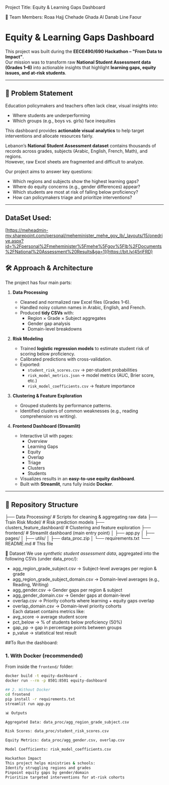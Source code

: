   Project Title: Equity & Learning Gaps Dashboard

👥 Team Members:
Roaa Hajj Chehade
Ghada Al Danab
Line Faour
# Equity & Learning Gaps Dashboard

This project was built during the **EECE490/690 Hackathon – "From Data to Impact"**.  
Our mission was to transform raw **National Student Assessment data (Grades 1–6)** into actionable insights that highlight **learning gaps, equity issues, and at-risk students**.

---

## 🎯 Problem Statement
Education policymakers and teachers often lack clear, visual insights into:
- Where students are underperforming
- Which groups (e.g., boys vs. girls) face inequities

This dashboard provides **actionable visual analytics** to help target interventions and allocate resources fairly.

Lebanon’s **National Student Assessment dataset** contains thousands of records across grades, subjects (Arabic, English, French, Math), and regions.  
However, raw Excel sheets are fragmented and difficult to analyze.

Our project aims to answer key questions:
- Which regions and subjects show the highest learning gaps?
- Where do equity concerns (e.g., gender differences) appear?
- Which students are most at risk of falling below proficiency?
- How can policymakers triage and prioritize interventions?


---
## DataSet Used:
[https://meheadmin-my.sharepoint.com/personal/meheminister_mehe_gov_lb/_layouts/15/onedrive.aspx?id=%2Fpersonal%2Fmeheminister%5Fmehe%5Fgov%5Flb%2FDocuments%2FNational%20Assessment%20Results&ga=1](https://bit.ly/45rjFRD)

## 🛠️ Approach & Architecture

The project has four main parts:

1. **Data Processing**  
   - Cleaned and normalized raw Excel files (Grades 1–6).  
   - Handled noisy column names in Arabic, English, and French.  
   - Produced **tidy CSVs** with:
     - Region × Grade × Subject aggregates  
     - Gender gap analysis  
     - Domain-level breakdowns  

2. **Risk Modeling**  
   - Trained **logistic regression models** to estimate student risk of scoring below proficiency.  
   - Calibrated predictions with cross-validation.  
   - Exported:
     - `student_risk_scores.csv` → per-student probabilities  
     - `risk_model_metrics.json` → model metrics (AUC, Brier score, etc.)  
     - `risk_model_coefficients.csv` → feature importance  

3. **Clustering & Feature Exploration**  
   - Grouped students by performance patterns.  
   - Identified clusters of common weaknesses (e.g., reading comprehension vs writing).  

4. **Frontend Dashboard (Streamlit)**  
   - Interactive UI with pages:  
     - Overview  
     - Learning Gaps  
     - Equity  
     - Overlap  
     - Triage  
     - Clusters  
     - Students  
   - Visualizes results in an **easy-to-use equity dashboard**.  
   - Built with **Streamlit**, runs fully inside **Docker**.

---

## 📂 Repository Structure
├── Data Processing/ # Scripts for cleaning & aggregating raw data
├── Train Risk Model/ # Risk prediction models
├── clusters_feature_dashboard/ # Clustering and feature exploration
├── frontend/ # Streamlit dashboard (main entry point)
│ ├── app.py
│ ├── pages/
│ ├── utils/
│ ├── data_proc.zip
│ └── requirements.txt
└── README.md # This file

📂 Dataset
We use *synthetic student assessment data*, aggregated into the following CSVs (under data_proc/):
- agg_region_grade_subject.csv → Subject-level averages per region & grade  
- agg_region_grade_subject_domain.csv → Domain-level averages (e.g., Reading, Writing)  
- agg_gender.csv → Gender gaps per region & subject  
- agg_gender_domain.csv → Gender gaps at domain-level  
- overlap.csv → Priority cohorts where learning + equity gaps overlap  
- overlap_domain.csv → Domain-level priority cohorts  
Each dataset contains metrics like:
- avg_score → average student score  
- pct_below → % of students below proficiency (50%)  
- gap_pp → gap in percentage points between groups  
- p_value → statistical test result  

##To Run the dashboard:
### 1. With Docker (recommended)
From inside the `frontend/` folder:
```bash
docker build -t equity-dashboard .
docker run --rm -p 8501:8501 equity-dashboard

## 2. Without Docker
cd frontend
pip install -r requirements.txt
streamlit run app.py

📊 Outputs

Aggregated Data: data_proc/agg_region_grade_subject.csv

Risk Scores: data_proc/student_risk_scores.csv

Equity Metrics: data_proc/agg_gender.csv, overlap.csv

Model Coefficients: risk_model_coefficients.csv

Hackathon Impact
This project helps ministries & schools:
Identify struggling regions and grades
Pinpoint equity gaps by gender/domain
Prioritize targeted interventions for at-risk cohorts
